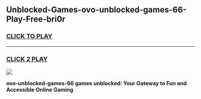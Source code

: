 
## Unblocked-Games-ovo-unblocked-games-66-Play-Free-bri0r
<h3>
<a href="https://premium76.site?title=ovo-unblocked-games-66&ref=10A">CLICK TO PLAY</a></h3>
<hr>

<h3>
<a href="https://premium76.site?title=ovo-unblocked-games-66&ref=10A">CLICK 2 PLAY</a>
  
</h3>

<a href="https://premium76.site?title=ovo-unblocked-games-66&ref=10A"><img src="https://clearcache.store/games.png"></a>


**ovo-unblocked-games-66 games unblocked: Your Gateway to Fun and Accessible Online Gaming**
